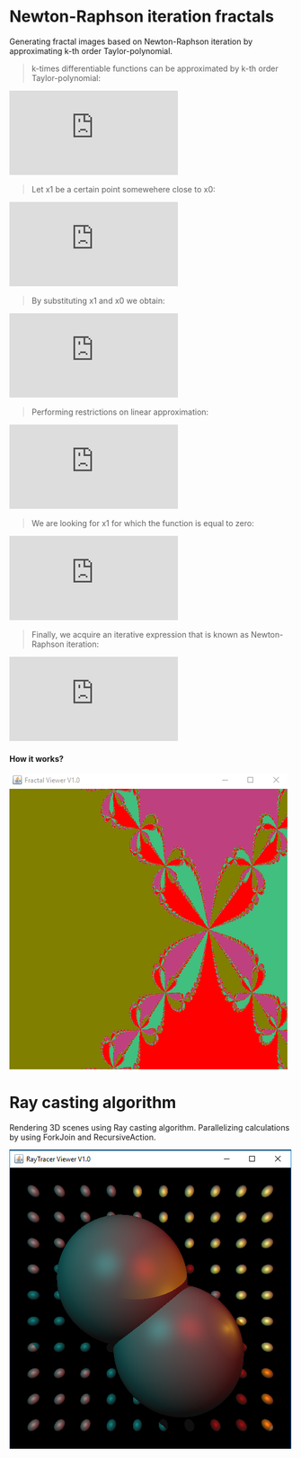 # Newton-Raphson iteration fractals

Generating fractal images based on Newton-Raphson iteration by approximating k-th order Taylor-polynomial.


> k-times differentiable functions can be approximated by k-th order Taylor-polynomial:

![eq1](https://latex.codecogs.com/gif.latex?f%20%28x_0&plus;%5Calpha%29%20%3D%20f%28x_0%29%20&plus;%20f%27%28x_0%29*%5Calpha%20&plus;%20%5Cfrac%7B1%7D%7B2%21%7Df%27%27%28x_0%29%5Calpha%5E2%20&plus;%5Cfrac%7B1%7D%7B3%21%7Df%27%27%27%28x_0%29%5Calpha%5E3%20&plus;%20...)

>Let x1 be a certain point somewehere close to x0:

![eq2](https://latex.codecogs.com/gif.latex?x_1%20%3D%20x_0%20&plus;%20%5Calpha)

>By substituting x1 and x0 we obtain:

![eq3](https://latex.codecogs.com/gif.latex?f%20%28x_1%29%20%3D%20f%28x_0%29%20&plus;%20f%27%28x_0%29*%28x_1-x_0%29%20&plus;%20%5Cfrac%7B1%7D%7B2%21%7Df%27%27%28x_0%29%28x_1-x_0%29%5E2%20&plus;%20...)

>Performing restrictions on linear approximation:

![eq4](https://latex.codecogs.com/gif.latex?f%28x_1%29%5Capprox%20f%28x_0%29%20&plus;%20f%27%28x_0%29%28x_1-x_0%29)

>We are looking for x1 for which the function is equal to zero:

![eq5](https://latex.codecogs.com/gif.latex?x_1%3Dx_0%20-%20%5Cfrac%7Bf%28x_0%29%7D%7Bf%27%28x_0%29%7D)

>Finally, we acquire an iterative expression that is known as Newton-Raphson iteration:

![eq6](https://latex.codecogs.com/gif.latex?x_%7Bn&plus;1%7D%3Dx_n%20-%20%5Cfrac%7Bf%28x_n%29%7D%7Bf%27%28x_n%29%7D)


#### How it works?
![Newton fractal generation](https://github.com/damjanvucina/newton-fractals/blob/master/newton.gif)



# Ray casting algorithm
Rendering 3D scenes using Ray casting algorithm. Parallelizing calculations by using ForkJoin and RecursiveAction.

![Rendered scene](https://github.com/damjanvucina/newton-fractals/blob/master/raycaster.png)


